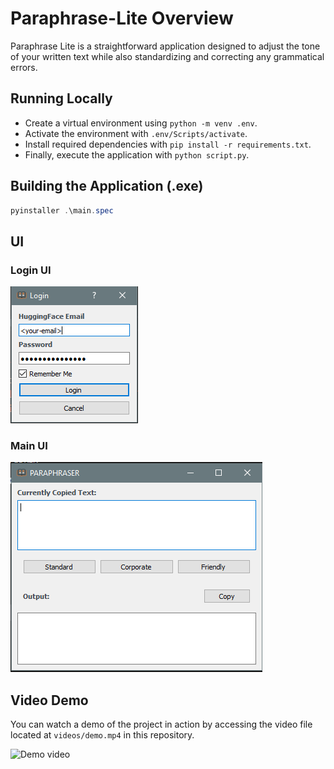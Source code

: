 # Paraphrase-Lite Overview

Paraphrase Lite is a straightforward application designed to adjust the tone of your written text while also standardizing and correcting any grammatical errors.


## Running Locally
- Create a virtual environment using `python -m venv .env`.
- Activate the environment with `.env/Scripts/activate`.
- Install required dependencies with `pip install -r requirements.txt`.
- Finally, execute the application with `python script.py`.

## Building the Application (.exe)

```powershell
pyinstaller .\main.spec
```

## UI 
### Login UI
![Login User Interface](images/login-ui.png)
### Main UI
![Main User Interface](images/main-ui.png)

## Video Demo

You can watch a demo of the project in action by accessing the video file located at `videos/demo.mp4` in this repository.

![Demo video](videos/demo.gif)